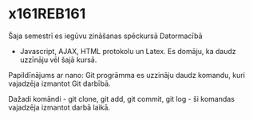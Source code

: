 # x161REB161
Šaja semestrī es iegūvu zināšanas spēckursā Datormacībā
- Javascript, AJAX, HTML protokolu un Latex.
Es domāju, ka daudz uzzīnāju vēl šajā kursā.

Papildīnājums ar nano:
Git progrāmma es uzzināju daudz komandu, kuri vajadzēja izmantot Git darbībā.

Dažadi komāndi - git clone, git add, git commit, git log - ši komandas
vajadzēja izmantot darbā laikā.
